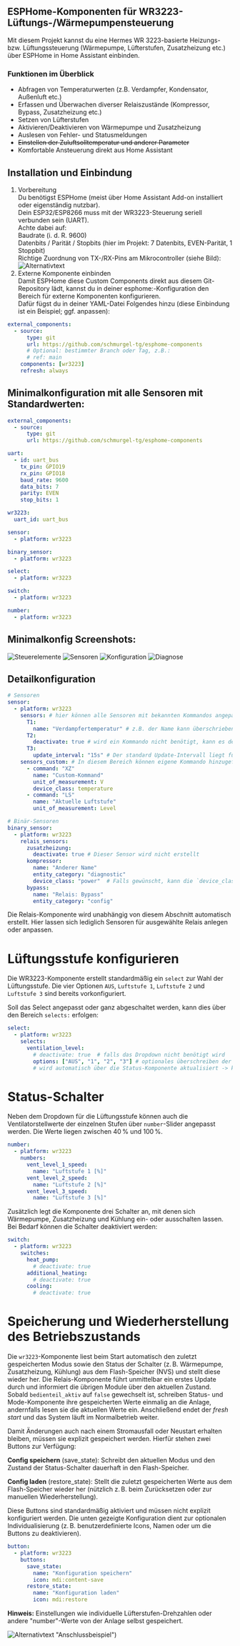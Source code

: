 ## ESPHome-Komponenten für WR3223-Lüftungs-/Wärmepumpensteuerung
Mit diesem Projekt kannst du eine Hermes WR 3223-basierte Heizungs- bzw. Lüftungssteuerung (Wärmepumpe, Lüfterstufen, Zusatzheizung etc.) über ESPHome in Home Assistant einbinden.

### Funktionen im Überblick
- Abfragen von Temperaturwerten (z.B. Verdampfer, Kondensator, Außenluft etc.)
- Erfassen und Überwachen diverser Relaiszustände (Kompressor, Bypass, Zusatzheizung etc.)
- Setzen von Lüfterstufen
- Aktivieren/Deaktivieren von Wärmepumpe und Zusatzheizung
- Auslesen von Fehler- und Statusmeldungen
- ~~Einstellen der Zuluftsolltemperatur und anderer Parameter~~
- Komfortable Ansteuerung direkt aus Home Assistant

## Installation und Einbindung
1. Vorbereitung  
Du benötigst ESPHome (meist über Home Assistant Add-on installiert oder eigenständig nutzbar).  
Dein ESP32/ESP8266 muss mit der WR3223-Steuerung seriell verbunden sein (UART).  
Achte dabei auf:  
Baudrate (i. d. R. 9600)  
Datenbits / Parität / Stopbits (hier im Projekt: 7 Datenbits, EVEN-Parität, 1 Stoppbit)  
Richtige Zuordnung von TX-/RX-Pins am Mikrocontroller (siehe Bild):  
![Alternativtext](https://github.com/schmurgel-tg/esphome/blob/main/images/pinout.jpg "Serial port pinout")  
3. Externe Komponente einbinden  
Damit ESPHome diese Custom Components direkt aus diesem Git-Repository lädt, kannst du in deiner esphome:-Konfiguration den Bereich für externe Komponenten konfigurieren.  
Dafür fügst du in deiner YAML-Datei Folgendes hinzu (diese Einbindung ist ein Beispiel; ggf. anpassen):  
```yaml
external_components:
  - source:
      type: git
      url: https://github.com/schmurgel-tg/esphome-components
      # Optional: bestimmter Branch oder Tag, z.B.:
      # ref: main
    components: [wr3223]
    refresh: always
```

## Minimalkonfiguration mit alle Sensoren mit Standardwerten:
```yaml
external_components:
  - source:
      type: git
      url: https://github.com/schmurgel-tg/esphome-components

uart:
  - id: uart_bus
    tx_pin: GPIO19
    rx_pin: GPIO18
    baud_rate: 9600
    data_bits: 7
    parity: EVEN
    stop_bits: 1

wr3223:
  uart_id: uart_bus

sensor:
  - platform: wr3223

binary_sensor:
  - platform: wr3223

select:
  - platform: wr3223

switch:
  - platform: wr3223

number:
  - platform: wr3223
```

## Minimalkonfig Screenshots:
![Steuerelemente](images/wr3223_steuerelemente.png)
![Sensoren](images/wr3223_sensoren.png)
![Konfiguration](images/wr3223_konfiguration.png)
![Diagnose](images/wr3223_diagnose.png)

## Detailkonfiguration
```yaml
# Sensoren
sensor:
  - platform: wr3223
    sensors: # hier können alle Sensoren mit bekannten Kommandos angepasst oder deaktiviert werden
      T1:
        name: "Verdampfertemperatur" # z.B. der Name kann überschrieben werden
      T2:
        deactivate: true # wird ein Kommando nicht benötigt, kann es deaktiviert werden
      T3:
        update_interval: "15s" # Der standard Update-Intervall liegt für alle bei 60s, dieser kann hier angepasst werden
    sensors_custom: # In diesem Bereich können eigene Kommando hinzugefügt werden (siehe Kommandoliste für WR-3223)
      - command: "XZ"
        name: "Custom-Kommand"
        unit_of_measurement: V
        device_class: temperature
      - command: "LS"
        name: "Aktuelle Luftstufe"
        unit_of_measurement: Level             

# Binär-Sensoren
binary_sensor:
  - platform: wr3223
    relais_sensors:
      zusatzheizung:
        deactivate: true # Dieser Sensor wird nicht erstellt
      kompressor:
        name: "Anderer Name"
        entity_category: "diagnostic"
        device_class: "power"  # Falls gewünscht, kann die `device_class` überschrieben werden        
      bypass:
        name: "Relais: Bypass"
        entity_category: "config"
```
Die Relais-Komponente wird unabhängig von diesem Abschnitt automatisch
erstellt. Hier lassen sich lediglich Sensoren für ausgewählte Relais
anlegen oder anpassen.

# Lüftungsstufe konfigurieren

Die WR3223-Komponente erstellt standardmäßig ein `select` zur Wahl der Lüftungsstufe. 
Die vier Optionen `AUS`, `Luftstufe 1`, `Luftstufe 2` und `Luftstufe 3` sind bereits vorkonfiguriert. 

Soll das Select angepasst oder ganz abgeschaltet werden, kann dies über den Bereich `selects:` erfolgen:

```yaml
select:
  - platform: wr3223
    selects:
      ventilation_level:
        # deactivate: true  # falls das Dropdown nicht benötigt wird
        options: ["AUS", "1", "2", "3"] # optionales überschreiben der Anzeigwerte der Luftstufen
        # wird automatisch über die Status-Komponente aktualisiert -> kein UpdateIntervall
```

# Status-Schalter

Neben dem Dropdown für die Lüftungsstufe können auch die Ventilatorstellwerte
der einzelnen Stufen über `number`-Slider angepasst werden. Die Werte liegen
zwischen 40 % und 100 %.

```yaml
number:
  - platform: wr3223
    numbers:
      vent_level_1_speed:
        name: "Luftstufe 1 [%]"
      vent_level_2_speed:
        name: "Luftstufe 2 [%]"
      vent_level_3_speed:
        name: "Luftstufe 3 [%]"
```

Zusätzlich legt die Komponente drei Schalter an, mit denen sich Wärmepumpe,
Zusatzheizung und Kühlung ein- oder ausschalten lassen. Bei Bedarf können die
Schalter deaktiviert werden:

```yaml
switch:
  - platform: wr3223
    switches:
      heat_pump:
        # deactivate: true
      additional_heating:
        # deactivate: true
      cooling:
        # deactivate: true
```

# Speicherung und Wiederherstellung des Betriebszustands

Die `wr3223`-Komponente liest beim Start automatisch den zuletzt gespeicherten Modus sowie den Status der Schalter (z. B. Wärmepumpe, Zusatzheizung, Kühlung) aus dem Flash-Speicher (NVS) und stellt diese wieder her. Die Relais-Komponente führt unmittelbar ein erstes Update durch und informiert die übrigen Module über den aktuellen Zustand. Sobald `bedienteil_aktiv` auf `false` gewechselt ist, schreiben Status- und Mode-Komponente ihre gespeicherten Werte einmalig an die Anlage, andernfalls lesen sie die aktuellen Werte ein. Anschließend endet der *fresh start* und das System läuft im Normalbetrieb weiter.

Damit Änderungen auch nach einem Stromausfall oder Neustart erhalten bleiben, müssen sie explizit gespeichert werden. Hierfür stehen zwei Buttons zur Verfügung:

**Config speichern** (save_state): Schreibt den aktuellen Modus und den Zustand der Status-Schalter dauerhaft in den Flash-Speicher.

**Config laden** (restore_state): Stellt die zuletzt gespeicherten Werte aus dem Flash-Speicher wieder her (nützlich z. B. beim Zurücksetzen oder zur manuellen Wiederherstellung).

Diese Buttons sind standardmäßig aktiviert und müssen nicht explizit konfiguriert werden. Die unten gezeigte Konfiguration dient zur optionalen Individualisierung (z. B. benutzerdefinierte Icons, Namen oder um die Buttons zu deaktivieren).

```yaml
button:
  - platform: wr3223
    buttons:
      save_state:
        name: "Konfiguration speichern"
        icon: mdi:content-save
      restore_state:
        name: "Konfiguration laden"
        icon: mdi:restore
```

**Hinweis:** Einstellungen wie individuelle Lüfterstufen-Drehzahlen oder andere "number"-Werte von der Anlage selbst gespeichert.


![Alternativtext](https://github.com/schmurgel-tg/esphome/blob/main/images/20230101_174032.jpg) "Anschlussbeispiel")  

